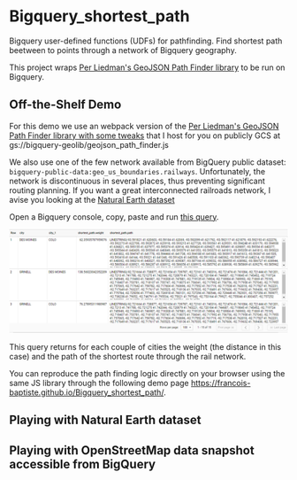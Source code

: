 # Bigquery_shortest_path
Bigquery user-defined functions (UDFs) for pathfinding.
Find shortest path beetween to points through a network of Bigquery geography.

This project wraps [Per Liedman's GeoJSON Path Finder library](https://github.com/perliedman/geojson-path-finder/) to be run on Bigquery.

## Off-the-Shelf Demo
For this demo we use an webpack version of the [Per Liedman's GeoJSON Path Finder library with some tweaks](https://github.com/francois-baptiste/geojson-path-finder/blob/webpack/geojson_path_finder.js) that I host for you on publicly GCS at gs://bigquery-geolib/geojson_path_finder.js

We also use one of the few network available from BigQuery public dataset: `bigquery-public-data:geo_us_boundaries.railways`. Unfortunately, the network is discontinuous in several places, thus preventing significant routing planning. If you want a great interconnected railroads network, I avise you looking at the [Natural Earth dataset](##playing-with-natural-earth-dataset)

Open a Bigquery console, copy, paste and run [this query](query.sql).


![demo](./img/demo.png)


This query returns for each couple of cities the weight (the distance in this case) and the path of the shortest route through the rail network.




You can reproduce the path finding logic directly on your browser using the same JS library through the following demo page https://francois-baptiste.github.io/Bigquery_shortest_path/.

## Playing with Natural Earth dataset



## Playing with OpenStreetMap data snapshot accessible from BigQuery
